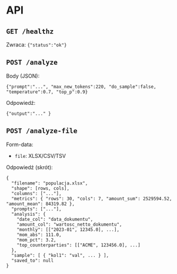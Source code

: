 # API

## `GET /healthz`
Zwraca: `{"status":"ok"}`

## `POST /analyze`
Body (JSON):
~~~
{"prompt":"...", "max_new_tokens":220, "do_sample":false, "temperature":0.7, "top_p":0.9}
~~~
Odpowiedź:
~~~
{"output":"..." }
~~~

## `POST /analyze-file`
Form-data:
- `file`: XLSX/CSV/TSV

Odpowiedź (skrót):
~~~
{
  "filename": "populacja.xlsx",
  "shape": [rows, cols],
  "columns": ["..."],
  "metrics": { "rows": 30, "cols": 7, "amount_sum": 2529594.52, "amount_mean": 84319.82 },
  "prompts": ["..."],
  "analysis": {
    "date_col": "data_dokumentu",
    "amount_col": "wartosc_netto_dokumentu",
    "monthly": [["2023-01", 12345.0], ...],
    "mom_abs": 111.0,
    "mom_pct": 3.2,
    "top_counterparties": [["ACME", 123456.0], ...]
  },
  "sample": [ { "kol1": "val", ... } ],
  "saved_to": null
}
~~~
